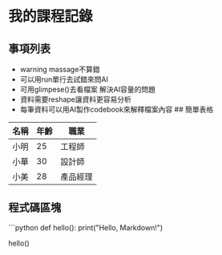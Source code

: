 # 我的課程記錄

## 事項列表

-   warning massage不算錯
-   可以用run單行去試錯來問AI
-   可用glimpese()去看檔案 解決AI容量的問題
-   資料需要reshape讓資料更容易分析
-   每筆資料可以用AI製作codebook來解釋檔案內容 \## 簡單表格

| 名稱 | 年齡 | 職業     |
|------|------|----------|
| 小明 | 25   | 工程師   |
| 小華 | 30   | 設計師   |
| 小美 | 28   | 產品經理 |

## 程式碼區塊

\`\`\`python def hello(): print("Hello, Markdown!")

hello()
